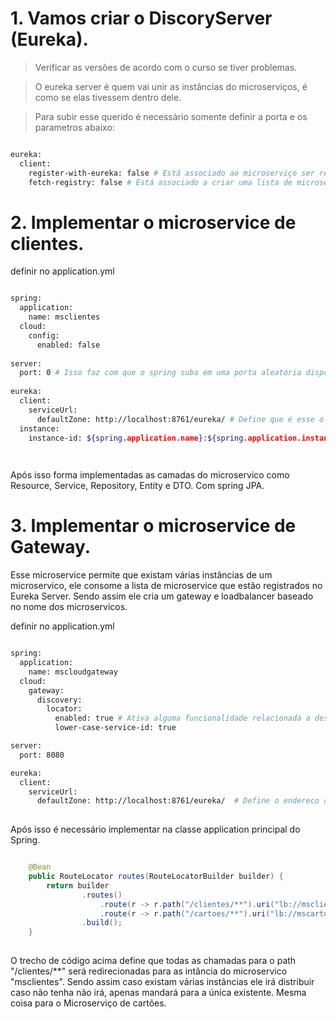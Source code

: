 
# 1. Vamos criar o DiscoryServer (Eureka).
> Verificar as versões de acordo com o curso se tiver problemas.

> O eureka server é quem vai unir as instâncias do microserviços, é como se elas tivessem dentro dele.

> Para subir esse querido é necessário somente definir a porta e os parametros abaixo:

```bash

eureka:
  client:
    register-with-eureka: false # Está associado ao microserviço ser registrar nele mesmo.
    fetch-registry: false # Está associado a criar uma lista de microserviços disponíveis.

```

# 2. Implementar o microservice de clientes.

definir no application.yml

```bash

spring:
  application:
    name: msclientes
  cloud:
    config:
      enabled: false
    
server:
  port: 0 # Isso faz com que o spring suba em uma porta aleatória disponível.
    
eureka:
  client:
    serviceUrl:
      defaultZone: http://localhost:8761/eureka/ # Define que é esse o endereço do Server Eureka que esse microservico deve se registrar.
  instance:
    instance-id: ${spring.application.name}:${spring.application.instance-id:${random.value}} # Cria para essa instância do microservico um id específico e aleatório. A fim de permitir que sejam "subidas" várias instâncias do mesmo microservico.

    
```

Após isso forma implementadas as camadas do microservico como Resource, Service, Repository, Entity e DTO. Com spring JPA.

# 3. Implementar o microservice de Gateway.

Esse microservice permite que existam várias instâncias de um microservico, ele consome a lista de microservice que estão registrados no Eureka Server. Sendo assim ele cria um gateway e loadbalancer baseado no nome dos microservicos.


definir no application.yml

```bash

spring:
  application:
    name: mscloudgateway
  cloud:
    gateway:
      discovery:
        locator:
          enabled: true # Ativa alguma funcionalidade relacionada a descobrir os microservicos
          lower-case-service-id: true

server:
  port: 8080

eureka:
  client:
    serviceUrl:
      defaultZone: http://localhost:8761/eureka/  # Define o endereco do servidor Eureka.
    
```

Após isso é necessário implementar na classe application principal do Spring. 

```java

	@Bean
	public RouteLocator routes(RouteLocatorBuilder builder) {
		return builder
				.routes()
					.route(r -> r.path("/clientes/**").uri("lb://msclientes"))
					.route(r -> r.path("/cartoes/**").uri("lb://mscartoes"))
				.build();
	}
	

```
 
O trecho de código acima define que todas as chamadas para o path "/clientes/**" será redirecionadas para as intância do microservico "msclientes". Sendo assim caso existam várias instâncias ele irá distribuir caso não tenha não irá, apenas mandará para a única existente. Mesma coisa para o Microserviço de cartões.